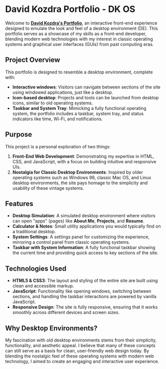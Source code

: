 

# David Kozdra Portfolio - DK OS

Welcome to **[David Kozdra's Portfolio](https://davidkozdra.com)**, an interactive front-end experience designed to emulate the look and feel of a desktop environment (DE). This portfolio serves as a showcase of my skills as a front-end developer, blending modern web technologies with my interest in classic operating systems and graphical user interfaces (GUIs) from past computing eras.

## Project Overview

This portfolio is designed to resemble a desktop environment, complete with:
- **Interactive windows**: Visitors can navigate between sections of the site using windowed applications, just like a desktop.
- **Icon-based desktop**: Projects and tools can be launched from desktop icons, similar to old operating systems.
- **Taskbar and System Tray**: Mimicking a fully functional operating system, the portfolio includes a taskbar, system tray, and status indicators like time, Wi-Fi, and notifications.

## Purpose

This project is a personal exploration of two things:
1. **Front-End Web Development**: Demonstrating my expertise in HTML, CSS, and JavaScript, with a focus on building intuitive and responsive UIs.
2. **Nostalgia for Classic Desktop Environments**: Inspired by older operating systems such as Windows 98, classic Mac OS, and Linux desktop environments, the site pays homage to the simplicity and usability of these vintage systems.

## Features

- **Desktop Simulation**: A simulated desktop environment where visitors can open "apps" (pages) like **About Me**, **Projects**, and **Resume**.
- **Calculator & Notes**: Small utility applications you would typically find on a traditional desktop.
- **System Settings**: A settings panel for customizing the experience, mirroring a control panel from classic operating systems.
- **Taskbar with System Information**: A fully functional taskbar showing the current time and providing quick access to key sections of the site.
  
## Technologies Used

- **HTML5 & CSS3**: The layout and styling of the entire site are built using clean and accessible markup.
- **JavaScript**: Functionality like opening windows, switching between sections, and handling the taskbar interactions are powered by vanilla JavaScript.
- **Responsive Design**: The site is fully responsive, ensuring that it works smoothly across different devices and screen sizes.
  
## Why Desktop Environments?

My fascination with old desktop environments stems from their simplicity, functionality, and aesthetic appeal. I believe that many of these concepts can still serve as a basis for clean, user-friendly web design today. By blending the nostalgic feel of these operating systems with modern web technology, I aimed to create an engaging and interactive user experience.
